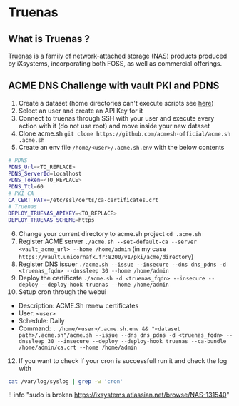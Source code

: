 # Truenas

## What is Truenas ?

[Truenas](https://www.truenas.com/) is a family of network-attached storage (NAS) products produced by iXsystems, incorporating both FOSS, as well as commercial offerings.

## ACME DNS Challenge with vault PKI and PDNS

1. Create a dataset (home directories can't execute scripts see [here](https://ixsystems.atlassian.net/browse/NAS-127825))
2. Select an user and create an API Key for it
3. Connect to truenas through SSH with your user and execute every action with it (do not use root) and move inside your new dataset
4. Clone acme.sh `git clone https://github.com/acmesh-official/acme.sh .acme.sh`
5. Create an env file `/home/<user>/.acme.sh.env` with the below contents

```bash
# PDNS
PDNS_Url=<TO_REPLACE>
PDNS_ServerId=localhost
PDNS_Token=<TO_REPLACE>
PDNS_Ttl=60
# PKI CA
CA_CERT_PATH=/etc/ssl/certs/ca-certificates.crt
# Truenas
DEPLOY_TRUENAS_APIKEY=<TO_REPLACE>
DEPLOY_TRUENAS_SCHEME=https
```

6. Change your current directory to acme.sh project `cd .acme.sh`
7. Register ACME server `./acme.sh --set-default-ca --server <vault_acme_url> --home /home/admin` (in my case `https://vault.unicornafk.fr:8200/v1/pki/acme/directory`)
8. Register DNS issuer `./acme.sh --issue --insecure --dns dns_pdns -d <truenas_fqdn> --dnssleep 30 --home /home/admin`
9. Deploy the certificate `./acme.sh -d <truenas_fqdn> --insecure --deploy --deploy-hook truenas --home /home/admin`
10. Setup cron through the webui

- Description: ACME.Sh renew certificates
- User: `<user>`
- Schedule: Daily
- Command: `. /home/<user>/.acme.sh.env && "<dataset path>/.acme.sh"/acme.sh --issue --dns dns_pdns -d <truenas_fqdn> --dnssleep 30 --insecure --deploy --deploy-hook truenas --ca-bundle /home/admin/ca.crt --home /home/admin`

12. If you want to check if your cron is successfull run it and check the log with

```bash
cat /var/log/syslog | grep -w 'cron'
```

!! info "sudo is broken https://ixsystems.atlassian.net/browse/NAS-131540"

